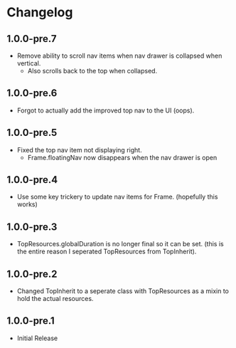 # Changelog

## 1.0.0-pre.7

* Remove ability to scroll nav items when nav drawer is collapsed when vertical.
  * Also scrolls back to the top when collapsed.

## 1.0.0-pre.6

* Forgot to actually add the improved top nav to the UI (oops).

## 1.0.0-pre.5

* Fixed the top nav item not displaying right.
  * Frame.floatingNav now disappears when the nav drawer is open

## 1.0.0-pre.4

* Use some key trickery to update nav items for Frame. (hopefully this works)

## 1.0.0-pre.3

* TopResources.globalDuration is no longer final so it can be set. (this is the entire reason I seperated TopResources from TopInherit).

## 1.0.0-pre.2

* Changed TopInherit to a seperate class with TopResources as a mixin to hold the actual resources.

## 1.0.0-pre.1

* Initial Release
